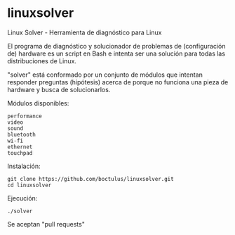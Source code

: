 # linuxsolver
Linux Solver - Herramienta de diagnóstico para Linux

El programa de diagnóstico y solucionador de problemas de (configuración de) hardware es un script en Bash e intenta ser una solución para todas las distribuciones de Linux. 

"solver" está conformado por un conjunto de módulos que intentan responder preguntas (hipótesis) acerca de porque no funciona una pieza de hardware y busca de solucionarlos.

Módulos disponibles:

    performance
    video
    sound
    bluetooth
    wi-fi
    ethernet
    touchpad

Instalación:

	git clone https://github.com/boctulus/linuxsolver.git
	cd linuxsolver

Ejecución:

	./solver
	

Se aceptan "pull requests" 


